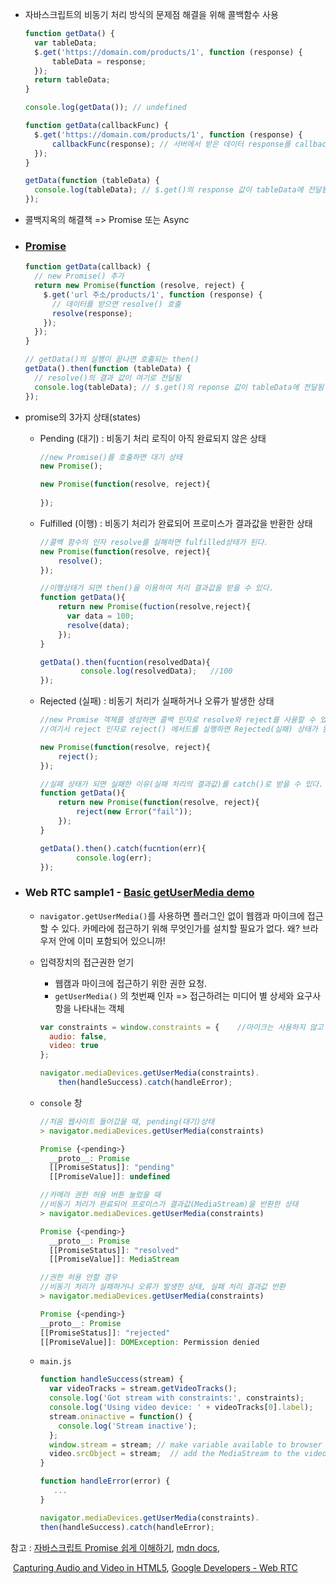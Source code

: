 - 자바스크립트의 비동기 처리 방식의 문제점 해결을 위해 콜백함수 사용

  ~~~javascript
  function getData() {
  	var tableData;
  	$.get('https://domain.com/products/1', function (response) {
  		tableData = response;
  	});
  	return tableData;
  }
  
  console.log(getData()); // undefined
  
  ~~~

  ~~~javascript
  function getData(callbackFunc) {
  	$.get('https://domain.com/products/1', function (response) {
  		callbackFunc(response); // 서버에서 받은 데이터 response를 callbackFunc() 함수에 넘겨줌
  	});
  }
  
  getData(function (tableData) {
  	console.log(tableData); // $.get()의 response 값이 tableData에 전달됨
  });
  ~~~

- 콜백지옥의 해결책 => Promise 또는 Async

  

- ### [Promise](https://developer.mozilla.org/ko/docs/Web/JavaScript/Reference/Global_Objects/Promise)

  ~~~javascript
  function getData(callback) {
    // new Promise() 추가
    return new Promise(function (resolve, reject) {
      $.get('url 주소/products/1', function (response) {
        // 데이터를 받으면 resolve() 호출
        resolve(response);
      });
    });
  }
  
  // getData()의 실행이 끝나면 호출되는 then()
  getData().then(function (tableData) {
    // resolve()의 결과 값이 여기로 전달됨
    console.log(tableData); // $.get()의 reponse 값이 tableData에 전달됨
  });
  ~~~

- promise의 3가지 상태(states)

  - Pending (대기) : 비동기 처리 로직이 아직 완료되지 않은 상태

    ~~~javascript
    //new Promise()를 호출하면 대기 상태
    new Promise();
    ~~~

    ~~~javascript
    new Promise(function(resolve, reject){
        
    });
    ~~~

  - Fulfilled (이행) : 비동기 처리가 완료되어 프로미스가 결과값을 반환한 상태 

    ~~~javascript
    //콜백 함수의 인자 resolve를 실해하면 fulfilled상태가 된다.
    new Promise(function(resolve, reject){
        resolve();
    });
    ~~~

    ~~~javascript
    //이행상태가 되면 then()을 이용하여 처리 결과값을 받을 수 있다.
    function getData(){
        return new Promise(fuction(resolve,reject){
          var data = 100;
          resolve(data);                 
        });
    }
    
    getData().then(fucntion(resolvedData){
             console.log(resolvedData);   //100  
    });
    ~~~

  - Rejected (실패) : 비동기 처리가 실패하거나 오류가 발생한 상태

    ~~~javascript
    //new Promise 객체를 생성하면 콜백 인자로 resolve와 reject를 사용할 수 있다.
    //여기서 reject 인자로 reject() 메서드를 실행하면 Rejected(실패) 상태가 된다.
    
    new Promise(function(resolve, reject){
        reject();
    });
    ~~~

    ~~~javascript
    //실패 상태가 되면 실패한 이유(실패 처리의 결과값)를 catch()로 받을 수 있다. 
    function getData(){
        return new Promise(function(resolve, reject){
            reject(new Error("fail"));
        });
    }
    
    getData().then().catch(fucntion(err){
            console.log(err);             
    });
    ~~~



- ### Web RTC sample1 - [Basic getUserMedia demo](https://webrtc.github.io/samples/src/content/getusermedia/gum/)

  - `navigator.getUserMedia()`를 사용하면 플러그인 없이 웹캠과 마이크에 접근할 수 있다. 카메라에 접근하기 위해 무엇인가를 설치할 필요가 없다. 왜? 브라우저 안에 이미 포함되어 있으니까!

    

  - 입력장치의 접근권한 얻기

    - 웹캠과 마이크에 접근하기 위한 권한 요청.
    -  `getUserMedia()` 의 첫번째 인자 => 접근하려는 미디어 별 상세와 요구사항을 나타내는 객체

    ~~~javascript
    var constraints = window.constraints = {    //마이크는 사용하지 않고 카메라만 사용
      audio: false,  
      video: true
    };
    
    navigator.mediaDevices.getUserMedia(constraints).
        then(handleSuccess).catch(handleError);
    ~~~

    

  - `console` 창

    ~~~javascript
    //처음 웹사이트 들어갔을 때, pending(대기)상태 
    > navigator.mediaDevices.getUserMedia(constraints)
    
    Promise {<pending>}
      __proto__: Promise
      [[PromiseStatus]]: "pending"
      [[PromiseValue]]: undefined
    ~~~

    ~~~javascript
    //카메라 권한 허용 버튼 눌렀을 때
    //비동기 처리가 완료되어 프로미스가 결과값(MediaStream)을 반환한 상태 
    > navigator.mediaDevices.getUserMedia(constraints)
    
    Promise {<pending>}
      __proto__: Promise
      [[PromiseStatus]]: "resolved"   
      [[PromiseValue]]: MediaStream
    ~~~

    ~~~javascript
    //권한 허용 안할 경우
    //비동기 처리가 실패하거나 오류가 발생한 상태, 실패 처리 결과값 반환
    > navigator.mediaDevices.getUserMedia(constraints)
    
    Promise {<pending>}
    __proto__: Promise
    [[PromiseStatus]]: "rejected"
    [[PromiseValue]]: DOMException: Permission denied
    
    ~~~

    

  - `main.js`

    ~~~javascript
    function handleSuccess(stream) {
      var videoTracks = stream.getVideoTracks();
      console.log('Got stream with constraints:', constraints);
      console.log('Using video device: ' + videoTracks[0].label);
      stream.oninactive = function() {
        console.log('Stream inactive');
      };
      window.stream = stream; // make variable available to browser console
      video.srcObject = stream;  // add the MediaStream to the video element.
    }
    
    function handleError(error) {
       ...
    }
    
    navigator.mediaDevices.getUserMedia(constraints).
    then(handleSuccess).catch(handleError);
    ~~~

    

  



참고 : [자바스크립트 Promise 쉽게 이해하기](https://joshua1988.github.io/web-development/javascript/promise-for-beginners/),  [mdn docs](https://developer.mozilla.org/ko/docs/Web/JavaScript/Reference/Global_Objects/Promise), 

​          [Capturing Audio and Video in HTML5](https://www.html5rocks.com/ko/tutorials/getusermedia/intro/#toc-webaudio-api),  [Google Developers - Web RTC](https://codelabs.developers.google.com/codelabs/webrtc-web/#3)





